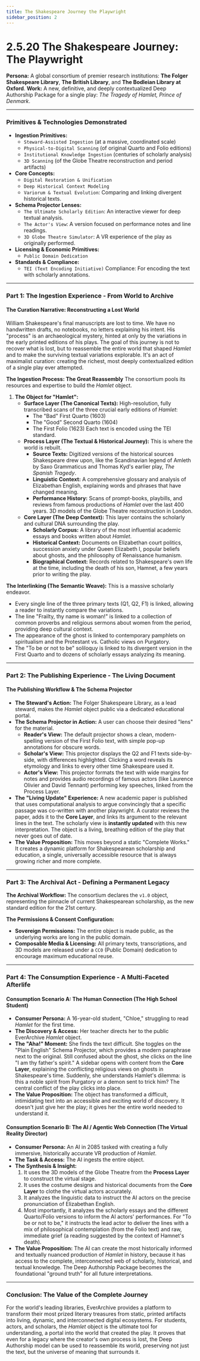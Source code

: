 ```yaml
---
title: The Shakespeare Journey the Playwright
sidebar_position: 2
---
```


# 2.5.20 The Shakespeare Journey: The Playwright

**Persona:** A global consortium of premier research institutions: **The Folger Shakespeare Library**, **The British Library**, and **The Bodleian Library at Oxford**.
**Work:** A new, definitive, and deeply contextualized Deep Authorship Package for a single play: *The Tragedy of Hamlet, Prince of Denmark*.

---

### **Primitives & Technologies Demonstrated**

*   **Ingestion Primitives:**
    *   `Steward-Assisted Ingestion` (at a massive, coordinated scale)
    *   `Physical-to-Digital Scanning` (of original Quarto and Folio editions)
    *   `Institutional Knowledge Ingestion` (centuries of scholarly analysis)
    *   `3D Scanning` (of the Globe Theatre reconstruction and period artifacts)
*   **Core Concepts:**
    *   `Digital Restoration & Unification`
    *   `Deep Historical Context Modeling`
    *   `Variorum & Textual Evolution`: Comparing and linking divergent historical texts.
*   **Schema Projector Lenses:**
    *   `The Ultimate Scholarly Edition`: An interactive viewer for deep textual analysis.
    *   `The Actor's View`: A version focused on performance notes and line readings.
    *   `3D Globe Theatre Simulator`: A VR experience of the play as originally performed.
*   **Licensing & Economic Primitives:**
    *   `Public Domain Dedication`
*   **Standards & Compliance:**
    *   `TEI (Text Encoding Initiative)` Compliance: For encoding the text with scholarly annotations.

---

### **Part 1: The Ingestion Experience - From World to Archive**

#### **The Curation Narrative: Reconstructing a Lost World**
William Shakespeare's final manuscripts are lost to time. We have no handwritten drafts, no notebooks, no letters explaining his intent. His "process" is an archaeological mystery, hinted at only by the variations in the early printed editions of his plays. The goal of this journey is not to recover what is lost, but to reassemble the entire world that shaped *Hamlet* and to make the surviving textual variations explorable. It's an act of maximalist curation: creating the richest, most deeply contextualized edition of a single play ever attempted.

**The Ingestion Process: The Great Reassembly**
The consortium pools its resources and expertise to build the *Hamlet* object.

1.  **The Object for "Hamlet":**
    *   **Surface Layer (The Canonical Texts):** High-resolution, fully transcribed scans of the three crucial early editions of *Hamlet*:
        *   The "Bad" First Quarto (1603)
        *   The "Good" Second Quarto (1604)
        *   The First Folio (1623)
        Each text is encoded using the TEI standard.
    *   **Process Layer (The Textual & Historical Journey):** This is where the world is rebuilt.
        *   **Source Texts:** Digitized versions of the historical sources Shakespeare drew upon, like the Scandinavian legend of Amleth by Saxo Grammaticus and Thomas Kyd's earlier play, *The Spanish Tragedy*.
        *   **Linguistic Context:** A comprehensive glossary and analysis of Elizabethan English, explaining words and phrases that have changed meaning.
        *   **Performance History:** Scans of prompt-books, playbills, and reviews from famous productions of *Hamlet* over the last 400 years. 3D models of the Globe Theatre reconstruction in London.
    *   **Core Layer (The Deep Context):** This layer contains the scholarly and cultural DNA surrounding the play.
        *   **Scholarly Corpus:** A library of the most influential academic essays and books written about *Hamlet*.
        *   **Historical Context:** Documents on Elizabethan court politics, succession anxiety under Queen Elizabeth I, popular beliefs about ghosts, and the philosophy of Renaissance humanism.
        *   **Biographical Context:** Records related to Shakespeare's own life at the time, including the death of his son, Hamnet, a few years prior to writing the play.

**The Interlinking (The Semantic Weave):**
This is a massive scholarly endeavor.
*   Every single line of the three primary texts (Q1, Q2, F1) is linked, allowing a reader to instantly compare the variations.
*   The line "Frailty, thy name is woman!" is linked to a collection of common proverbs and religious sermons about women from the period, providing deep cultural context.
*   The appearance of the ghost is linked to contemporary pamphlets on spiritualism and the Protestant vs. Catholic views on Purgatory.
*   The "To be or not to be" soliloquy is linked to its divergent version in the First Quarto and to dozens of scholarly essays analyzing its meaning.

---

### **Part 2: The Publishing Experience - The Living Document**

#### **The Publishing Workflow & The Schema Projector**
*   **The Steward's Action:** The Folger Shakespeare Library, as a lead steward, makes the *Hamlet* object public via a dedicated educational portal.
*   **The Schema Projector in Action:** A user can choose their desired "lens" for the material.
    *   **Reader's View:** The default projector shows a clean, modern-spelling version of the First Folio text, with simple pop-up annotations for obscure words.
    *   **Scholar's View:** This projector displays the Q2 and F1 texts side-by-side, with differences highlighted. Clicking a word reveals its etymology and links to every other time Shakespeare used it.
    *   **Actor's View:** This projector formats the text with wide margins for notes and provides audio recordings of famous actors (like Laurence Olivier and David Tennant) performing key speeches, linked from the Process Layer.
*   **The "Living Update" Experience:** A new academic paper is published that uses computational analysis to argue convincingly that a specific passage was co-written with another playwright. A curator reviews the paper, adds it to the **Core Layer**, and links its argument to the relevant lines in the text. The scholarly view is **instantly updated** with this new interpretation. The object is a living, breathing edition of the play that never goes out of date.
*   **The Value Proposition:** This moves beyond a static "Complete Works." It creates a dynamic platform for Shakespearean scholarship and education, a single, universally accessible resource that is always growing richer and more complete.

---

### **Part 3: The Archival Act - Defining a Permanent Legacy**

**The Archival Workflow:**
The consortium declares the `v1.0` object, representing the pinnacle of current Shakespearean scholarship, as the new standard edition for the 21st century.

**The Permissions & Consent Configuration:**
*   **Sovereign Permissions:** The entire object is made public, as the underlying works are long in the public domain.
*   **Composable Media & Licensing:** All primary texts, transcriptions, and 3D models are released under a `CC0` (Public Domain) dedication to encourage maximum educational reuse.

---

### **Part 4: The Consumption Experience - A Multi-Faceted Afterlife**

#### **Consumption Scenario A: The Human Connection (The High School Student)**
*   **Consumer Persona:** A 16-year-old student, "Chloe," struggling to read *Hamlet* for the first time.
*   **The Discovery & Access:** Her teacher directs her to the public EverArchive *Hamlet* object.
*   **The "Aha!" Moment:** She finds the text difficult. She toggles on the "Plain English" Schema Projector, which provides a modern paraphrase next to the original. Still confused about the ghost, she clicks on the line "I am thy father's spirit." A sidebar opens with content from the **Core Layer**, explaining the conflicting religious views on ghosts in Shakespeare's time. Suddenly, she understands Hamlet's dilemma: is this a noble spirit from Purgatory or a demon sent to trick him? The central conflict of the play clicks into place.
*   **The Value Proposition:** The object has transformed a difficult, intimidating text into an accessible and exciting world of discovery. It doesn't just give her the play; it gives her the entire world needed to understand it.

#### **Consumption Scenario B: The AI / Agentic Web Connection (The Virtual Reality Director)**
*   **Consumer Persona:** An AI in 2085 tasked with creating a fully immersive, historically accurate VR production of *Hamlet*.
*   **The Task & Access:** The AI ingests the entire object.
*   **The Synthesis & Insight:**
    1.  It uses the 3D models of the Globe Theatre from the **Process Layer** to construct the virtual stage.
    2.  It uses the costume designs and historical documents from the **Core Layer** to clothe the virtual actors accurately.
    3.  It analyzes the linguistic data to instruct the AI actors on the precise pronunciation of Elizabethan English.
    4.  Most importantly, it analyzes the scholarly essays and the different Quarto/Folio versions to inform the AI actors' performances. For "To be or not to be," it instructs the lead actor to deliver the lines with a mix of philosophical contemplation (from the Folio text) and raw, immediate grief (a reading suggested by the context of Hamnet's death).
*   **The Value Proposition:** The AI can create the most historically informed and textually nuanced production of *Hamlet* in history, because it has access to the complete, interconnected web of scholarly, historical, and textual knowledge. The Deep Authorship Package becomes the foundational "ground truth" for all future interpretations.

---

### **Conclusion: The Value of the Complete Journey**
For the world's leading libraries, EverArchive provides a platform to transform their most prized literary treasures from static, printed artifacts into living, dynamic, and interconnected digital ecosystems. For students, actors, and scholars, the *Hamlet* object is the ultimate tool for understanding, a portal into the world that created the play. It proves that even for a legacy where the creator's own process is lost, the Deep Authorship model can be used to reassemble its world, preserving not just the text, but the universe of meaning that surrounds it.
